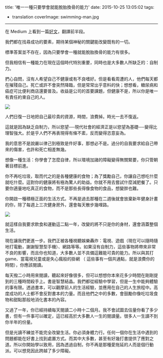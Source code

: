 title: '唯一一種只要學會就能脫胎換骨的能力'
date: 2015-10-25 13:05:02
tags:
- translation
coverImage: swimming-man.jpg
---

在 Medium 上看到一篇[好文](https://medium.com/keep-learning-keep-growing/the-only-one-skill-that-if-you-have-will-completely-change-your-life-ba9b40b8fdf5#.tjk2mly1w)，翻譯前半段。
<!-- more -->
我們都在找尋成功的要素，期待某個神秘的關鍵能改變既有的一切。

標準答案並不存在，因為只要學會一種就能脫胎換骨的能力有很多。

但我相信有一種能力在現在這個時代特別重要，同時也是大多數人所缺乏的：自制力。

捫心自問，沒有人希望自己不健康或有不良嗜好。但是看看周遭的人，他們每天都在摧殘自己。死亡或許不會突然降臨，但是常常出乎意料的快；想想看，糖尿病和癌症可比便利商店還要普及。收益是公司的首要課題，但健康不是，所以你是唯一有責任約束自己的人。

![](eating-junk-food.jpg)

人們日復一日地把自己最珍貴的資源，時間，浪費掉。時光一去不復返。

這就是因為缺乏自制力，所以慾望──現代社會的經濟正是以慾望為基礎──變得比理智強大。於是乎人們不再表現得有條不紊，反而變得恣意妄為。

我的意思不是說嚴以律己到極致是件好事，那想必不是。過分的自我要求給自己帶來的傷害，也許和死亡相差無幾。

想像一種生活：你學會了怎麼自律，所以環境加諸的障礙變得無關緊要，你只管朝著目標前進。

你不再吃垃圾，取而代之的是各種健康的食物；為了獎勵自己，你讓自己想吃什麼就吃什麼。這對你的健康將有極為驚人的助益。你就不用去嘗試什麼減肥餐了。只要你適量地吃真正的食物，而不是那些長得像食物的食品，想變胖也難。

你開啟一種積極正面的生活方式。不再是過去那種在二週後就會放棄新年健身計畫的你，除了每週上三次健身房外，還會每天散步幾哩路。

![](lots-of-books.jpg)

就這樣自我要求飲食和運動這二點一年，改變的將不只是你的身材，還會涵蓋整個生活。

現在讓我們更進一步。我們正被各種視聽娛樂轟炸：電視、遊戲（現在可以隨時隨地打電動，謝謝智慧型手機）、網路等等。如果沒有自制力，這些事物將帶來非常不良的影響，而且你也知道，大多數人並不具備這難能可貴的能力。所以與其打 game、當電視兒童或是失心瘋般的掛網 （ 這些事有一個共通點，就是浪費你的時間），你應該閱讀。

每天撥二小時用來閱讀，聽起來好像很多，但可以想想你本來花多少時間在剛剛提到的三種時間殺手上。書是智慧結晶。我們都從經驗中學習，但是一生中能夠體驗的事有限。透過書本，可以觀摩前人的生活經驗，並應用在自己的人生旅程中。高度成功的人士都不會反對書本的力量。而且他們之中的多數，會鼓勵你像吃垃圾食物和甜點那般地消化書本的內容。

又過了一年，你已經持續每天閱讀二小時十二個月。我不會試圖去估量你看了多少書，但有一件事可以確定，這已經高於大多數人一生的閱讀量。很多人一生讀不到你半年的份量。

但是光讀不練並不能完全改變生活。你必須身體力行。任何一個你在生活中遇到的問題都能在好書上找到處置方式。而其中大多數，甚至有好幾打書提供了應對之道。所以你開始學以致用，因為透過自制，你不再是那種愛拖延的人而是個行動派。可以想見因此跨越了多少障礙。
